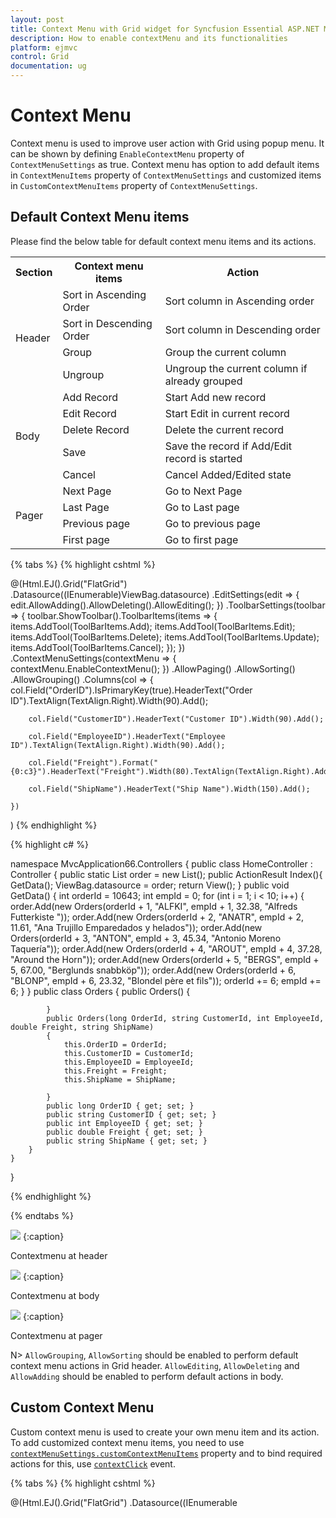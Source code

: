 ```yaml
---
layout: post
title: Context Menu with Grid widget for Syncfusion Essential ASP.NET MVC
description: How to enable contextMenu and its functionalities
platform: ejmvc
control: Grid
documentation: ug
---
```


# Context Menu

Context menu is used to improve user action with Grid using popup menu. It can be shown by defining `EnableContextMenu` property of `ContextMenuSettings` as true. Context menu has option to add default items in `ContextMenuItems` property of `ContextMenuSettings` and customized items in `CustomContextMenuItems` property of `ContextMenuSettings`.

## Default Context Menu items

Please find the below table for default context menu items and its actions.

 <table>
        <tr>
            <th>
                Section
            </th>
            <th>
                Context menu items
            </th>
            <th>
                Action
            </th>
        </tr>
        <tr>
            <td rowspan="4">
                Header
            </td>
            <td>
                Sort in Ascending Order
            </td>
            <td>
                Sort column in Ascending order
            </td>
        </tr>
        <tr>
            <td>
                Sort in Descending Order
            </td>
            <td>
                Sort column in Descending order
            </td>
        </tr>
        <tr>
            <td>
                Group
            </td>
            <td>
                Group the current column
            </td>
        </tr>
        <tr>
            <td>
                Ungroup
            </td>
            <td>
                Ungroup the current column if already grouped
            </td>
        </tr>
        <tr>
            <td rowspan="5">
                Body
            </td>
            <td>
                Add Record
            </td>
            <td>
                Start Add new record
            </td>
        </tr>
        <tr>
            <td>
                Edit Record
            </td>
            <td>
                Start Edit in current record
            </td>
        </tr>
        <tr>
            <td>
                Delete Record
            </td>
            <td>
                Delete the current record
            </td>
        </tr>
        <tr>
            <td>
                Save
            </td>
            <td>
                Save the record if Add/Edit record is started
            </td>
        </tr>
        <tr>
            <td>
                Cancel
            </td>
            <td>
                Cancel Added/Edited state
            </td>
        </tr>
        <tr>
            <td rowspan="4">
                Pager
            </td>
            <td>
                Next Page
            </td>
            <td>
                Go to Next Page
            </td>
        </tr>
        <tr>            
            <td>
                Last Page
            </td>
            <td>
                Go to Last page
            </td>
        </tr>
        <tr>
            <td>
                Previous page
            </td>
            <td>
                Go to previous page
            </td>
        </tr>
        <tr>
            <td>
                First page
            </td>
            <td>
                Go to first page
            </td>
        </tr>
 </table>
 
{% tabs %}
{% highlight cshtml %}

@(Html.EJ().Grid<object>("FlatGrid")
    .Datasource((IEnumerable<object>)ViewBag.datasource)
    .EditSettings(edit =>
    {
        edit.AllowAdding().AllowDeleting().AllowEditing();
    })
    .ToolbarSettings(toolbar =>
    {
        toolbar.ShowToolbar().ToolbarItems(items =>
        {
            items.AddTool(ToolBarItems.Add);
            items.AddTool(ToolBarItems.Edit);
            items.AddTool(ToolBarItems.Delete);
            items.AddTool(ToolBarItems.Update);
            items.AddTool(ToolBarItems.Cancel);
        });
    })
    .ContextMenuSettings(contextMenu =>
    {
        contextMenu.EnableContextMenu();
    })
    .AllowPaging()
    .AllowSorting()
    .AllowGrouping()
    .Columns(col =>
    {
        col.Field("OrderID").IsPrimaryKey(true).HeaderText("Order ID").TextAlign(TextAlign.Right).Width(90).Add();

        col.Field("CustomerID").HeaderText("Customer ID").Width(90).Add();

        col.Field("EmployeeID").HeaderText("Employee ID").TextAlign(TextAlign.Right).Width(90).Add();

        col.Field("Freight").Format("{0:c3}").HeaderText("Freight").Width(80).TextAlign(TextAlign.Right).Add();

        col.Field("ShipName").HeaderText("Ship Name").Width(150).Add();

    })
)
{% endhighlight  %}

{% highlight c# %}

namespace MvcApplication66.Controllers
{
    public class HomeController : Controller
    {
        public static List<Orders> order = new List<Orders>();
        public ActionResult Index(){
            GetData();
            ViewBag.datasource = order;
            return View();
        }
        public void GetData() {
            int orderId = 10643;
            int empId = 0;
            for (int i = 1; i < 10; i++)
            {
                order.Add(new Orders(orderId + 1, "ALFKI", empId + 1, 32.38, "Alfreds Futterkiste "));
                order.Add(new Orders(orderId + 2, "ANATR", empId + 2, 11.61, "Ana Trujillo Emparedados y helados"));
                order.Add(new Orders(orderId + 3, "ANTON", empId + 3, 45.34, "Antonio Moreno Taquería"));
                order.Add(new Orders(orderId + 4, "AROUT", empId + 4, 37.28, "Around the Horn"));
                order.Add(new Orders(orderId + 5, "BERGS", empId + 5, 67.00, "Berglunds snabbköp"));
                order.Add(new Orders(orderId + 6, "BLONP", empId + 6, 23.32, "Blondel père et fils"));
                orderId += 6;
                empId += 6;
            }
        }
        public class Orders
        {
            public Orders()
            {

            }
            public Orders(long OrderId, string CustomerId, int EmployeeId, double Freight, string ShipName)
            {
                this.OrderID = OrderId;
                this.CustomerID = CustomerId;
                this.EmployeeID = EmployeeId;
                this.Freight = Freight;
                this.ShipName = ShipName;
                
            }
            public long OrderID { get; set; }
            public string CustomerID { get; set; }
            public int EmployeeID { get; set; }
            public double Freight { get; set; }
            public string ShipName { get; set; }
        }
    }
}

{% endhighlight  %}
    
{% endtabs %} 

![](Context-Menu_images/ContextMenu_img1.png)
{:caption}

Contextmenu at header

![](Context-Menu_images/ContextMenu_img2.png)
{:caption}

Contextmenu at body

![](Context-Menu_images/ContextMenu_img3.png)
{:caption}

Contextmenu at pager

N> `AllowGrouping`, `AllowSorting` should be enabled to perform default context menu actions in Grid header. `AllowEditing`, `AllowDeleting` and `AllowAdding` should be enabled to perform default actions in body.

## Custom Context Menu

Custom context menu is used to create your own menu item and its action. To add customized context menu items, you need to use [`contextMenuSettings.customContextMenuItems`](http://help.syncfusion.com/js/api/ejgrid#members:contextmenusettings-customcontextmenuitems "contextMenuSettings.customContextMenuItems") property and to bind required actions for this, use [`contextClick`](http://help.syncfusion.com/js/api/ejgrid#events:contextclick "contextClick") event.


{% tabs %}
{% highlight cshtml %}

@(Html.EJ().Grid<object>("FlatGrid")
    .Datasource((IEnumerable<object>)ViewBag.datasource)
    .EditSettings(edit =>
    {
        edit.AllowAdding().AllowDeleting().AllowEditing();
    })
    .ToolbarSettings(toolbar =>
    {
        toolbar.ShowToolbar().ToolbarItems(items =>
        {
            items.AddTool(ToolBarItems.Add);
            items.AddTool(ToolBarItems.Edit);
            items.AddTool(ToolBarItems.Delete);
            items.AddTool(ToolBarItems.Update);
            items.AddTool(ToolBarItems.Cancel);
        });
    })
    .ContextMenuSettings(contextMenu =>
    {
        contextMenu.EnableContextMenu();
        contextMenu.ContextMenuItems(new List<string>(){
            "Clear Selection"
        });
    })
    .AllowPaging()
    .AllowSorting()
    .AllowGrouping()
    .ClientSideEvents(eve => {eve.ContextClick("contextclick");})
    .Columns(col =>
    {
        col.Field("OrderID").IsPrimaryKey(true).HeaderText("Order ID").TextAlign(TextAlign.Right).Width(90).Add();

        col.Field("CustomerID").HeaderText("Customer ID").Width(90).Add();

        col.Field("EmployeeID").HeaderText("Employee ID").TextAlign(TextAlign.Right).Width(90).Add();

        col.Field("Freight").Format("{0:c3}").HeaderText("Freight").Width(80).TextAlign(TextAlign.Right).Add();

        col.Field("ShipName").HeaderText("Ship Name").Width(150).Add();

    })
)
<script type="text/javascript">
    function contextclick(args) {
        if (args.text == "Clear Selection")
            this.clearSelection();
    }
</script>

{% endhighlight  %}

{% highlight c# %}

namespace MvcApplication66.Controllers
{
    public class HomeController : Controller
    {
        public static List<Orders> order = new List<Orders>();
        public ActionResult Index(){
            GetData();
            ViewBag.datasource = order;
            return View();
        }
        public void GetData() {
            int orderId = 10643;
            int empId = 0;
            for (int i = 1; i < 10; i++)
            {
                order.Add(new Orders(orderId + 1, "ALFKI", empId + 1, 32.38, "Alfreds Futterkiste "));
                order.Add(new Orders(orderId + 2, "ANATR", empId + 2, 11.61, "Ana Trujillo Emparedados y helados"));
                order.Add(new Orders(orderId + 3, "ANTON", empId + 3, 45.34, "Antonio Moreno Taquería"));
                order.Add(new Orders(orderId + 4, "AROUT", empId + 4, 37.28, "Around the Horn"));
                order.Add(new Orders(orderId + 5, "BERGS", empId + 5, 67.00, "Berglunds snabbköp"));
                order.Add(new Orders(orderId + 6, "BLONP", empId + 6, 23.32, "Blondel père et fils"));
                orderId += 6;
                empId += 6;
            }
        }
        public class Orders
        {
            public Orders()
            {

            }
            public Orders(long OrderId, string CustomerId, int EmployeeId, double Freight, string ShipName)
            {
                this.OrderID = OrderId;
                this.CustomerID = CustomerId;
                this.EmployeeID = EmployeeId;
                this.Freight = Freight;
                this.ShipName = ShipName;
                
            }
            public long OrderID { get; set; }
            public string CustomerID { get; set; }
            public int EmployeeID { get; set; }
            public double Freight { get; set; }
            public string ShipName { get; set; }
        }
    }
}

{% endhighlight  %}
    
{% endtabs %}

![](Context-Menu_images/ContextMenu_img4.png)


## Sub Context Menu

Sub context menu is used to add customized sub menu to the custom context menu item. To add a sub context menu, you need to use [`contextMenuSettings.subContextMenu`](http://help.syncfusion.com/js/api/ejgrid#members:contextmenusettings-subcontextmenu "contextMenuSettings.subContextMenu") property and to bind required actions for this, use [`contextClick`](http://help.syncfusion.com/js/api/ejgrid#events:contextclick "contextClick") event.

{% tabs %}
{% highlight cshtml %}

@(Html.EJ().Grid<object>("FlatGrid")
    .Datasource((IEnumerable<object>)ViewBag.datasource)
    .EditSettings(edit =>
    {
        edit.AllowAdding().AllowDeleting().AllowEditing();
    })
    .ToolbarSettings(toolbar =>
    {
        toolbar.ShowToolbar().ToolbarItems(items =>
        {
            items.AddTool(ToolBarItems.Add);
            items.AddTool(ToolBarItems.Edit);
            items.AddTool(ToolBarItems.Delete);
            items.AddTool(ToolBarItems.Update);
            items.AddTool(ToolBarItems.Cancel);
        });
    })
    .ContextMenuSettings(contextMenu =>
    {
        contextMenu.EnableContextMenu();
        contextMenu.ContextMenuItems(new List<string>(){
            "Clear Selection",
            "Hide Column"
        });
        contextMenu.SubContextMenu(submenu =>
        {
            submenu.ContextMenuItem("Hide Column").SubMenu(new List<string>() { "Order ID", "Customer ID", "Employee ID" }).Add();
        });
     })
    .AllowPaging()
    .AllowSorting()
    .AllowGrouping()
    .ClientSideEvents(eve => {eve.ContextClick("contextclick");})
    .Columns(col =>
    {
        col.Field("OrderID").IsPrimaryKey(true).HeaderText("Order ID").TextAlign(TextAlign.Right).Width(90).Add();

        col.Field("CustomerID").HeaderText("Customer ID").Width(90).Add();

        col.Field("EmployeeID").HeaderText("Employee ID").TextAlign(TextAlign.Right).Width(90).Add();

        col.Field("Freight").Format("{0:c3}").HeaderText("Freight").Width(80).TextAlign(TextAlign.Right).Add();

        col.Field("ShipName").HeaderText("Ship Name").Width(150).Add();

    })
)

<script type="text/javascript">
    function contextclick(args) {
        if (args.text == "Clear Selection")
            this.clearSelection();
        else if (args.text != "Hide Column")
            this.hideColumns(args.text);
    }
</script>

{% endhighlight  %}

{% highlight c# %}

namespace MvcApplication66.Controllers
{
    public class HomeController : Controller
    {
        public static List<Orders> order = new List<Orders>();
        public ActionResult Index(){
            GetData();
            ViewBag.datasource = order;
            return View();
        }
        public void GetData() {
            int orderId = 10643;
            int empId = 0;
            for (int i = 1; i < 10; i++)
            {
                order.Add(new Orders(orderId + 1, "ALFKI", empId + 1, 32.38, "Alfreds Futterkiste "));
                order.Add(new Orders(orderId + 2, "ANATR", empId + 2, 11.61, "Ana Trujillo Emparedados y helados"));
                order.Add(new Orders(orderId + 3, "ANTON", empId + 3, 45.34, "Antonio Moreno Taquería"));
                order.Add(new Orders(orderId + 4, "AROUT", empId + 4, 37.28, "Around the Horn"));
                order.Add(new Orders(orderId + 5, "BERGS", empId + 5, 67.00, "Berglunds snabbköp"));
                order.Add(new Orders(orderId + 6, "BLONP", empId + 6, 23.32, "Blondel père et fils"));
                orderId += 6;
                empId += 6;
            }
        }
        public class Orders
        {
            public Orders()
            {

            }
            public Orders(long OrderId, string CustomerId, int EmployeeId, double Freight, string ShipName)
            {
                this.OrderID = OrderId;
                this.CustomerID = CustomerId;
                this.EmployeeID = EmployeeId;
                this.Freight = Freight;
                this.ShipName = ShipName;
                
            }
            public long OrderID { get; set; }
            public string CustomerID { get; set; }
            public int EmployeeID { get; set; }
            public double Freight { get; set; }
            public string ShipName { get; set; }
        }
    }
}

{% endhighlight  %}
    
{% endtabs %}

![](Context-Menu_images/ContextMenu_img5.png)
